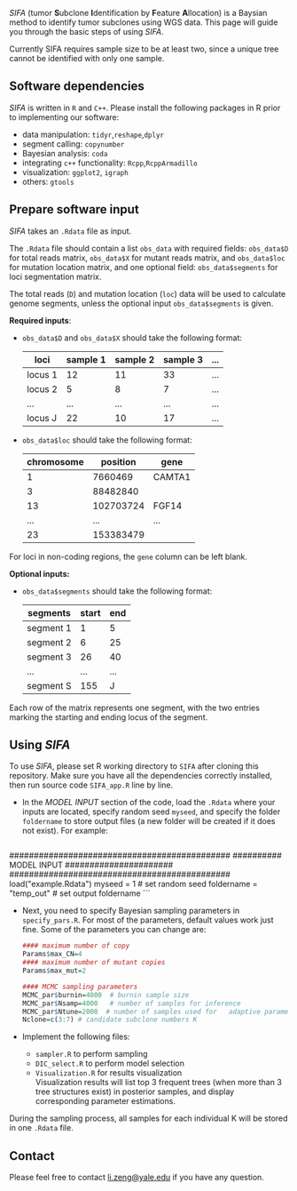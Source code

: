 _SIFA_ (tumor **S**ubclone **I**dentification by **F**eature **A**llocation) is a Baysian method to identify tumor subclones using WGS data. This page will guide you through the basic steps of using _SIFA_.

Currently SIFA requires sample size to be at least two, since a unique tree cannot be identified with only one sample.

## Software dependencies
_SIFA_ is written in `R` and `C++`. Please install the following packages in R prior to implementing our software:

- data manipulation: `tidyr`,`reshape`,`dplyr`
- segment calling: `copynumber`
- Bayesian analysis: `coda`
- integrating `c++` functionality: `Rcpp`,`RcppArmadillo`
- visualization: `ggplot2`, `igraph`
- others: `gtools`


## Prepare software input

_SIFA_  takes an `.Rdata` file as input. 

The `.Rdata` file should contain a list `obs_data` with required fields: `obs_data$D` for total reads matrix, `obs_data$X` for mutant reads matrix, and `obs_data$loc` for mutation location matrix, and one optional field: `obs_data$segments` for loci segmentation matrix. 

The total reads (`D`) and mutation location (`loc`) data will be used to calculate genome segments, unless the optional input `obs_data$segments` is given.

**Required inputs**:

- `obs_data$D` and `obs_data$X` should take the following format:

	loci | sample 1 | sample 2 | sample 3 | ...
  ------- | --------- | -------- | -------- | --------
  locus 1 | 12 | 11 | 33  | ...
   locus 2 | 5 | 8 | 7 | ...
  ...    | ... | ... | ... | ... 
  locus J | 22 | 10 | 17 | ... 

- `obs_data$loc` should take the following format:

   chromosome | position | gene 
  ------- | --------- | -------- 
  1 | 7660469 |  CAMTA1
  3 | 88482840 | 
  13 | 102703724  |  FGF14 
  ...    | ... | ... 
  23 | 153383479 | 
For loci in non-coding regions, the `gene` column can be left blank. 

**Optional inputs:**

- `obs_data$segments` should take the following format:

  segments | start | end 
  ------- | --------- | -------- 
  segment 1 | 1 |  5 
  segment 2 | 6 |  25
  segment 3 | 26  |  40
  ...    | ... | ... 
  segment S |  155 | J
Each row of the matrix represents one segment, with the two entries marking the starting and ending locus of the segment.

## Using _SIFA_

To use _SIFA_, please set R working directory to `SIFA` after cloning this repository. Make sure you have all the dependencies correctly installed, then run source code `SIFA_app.R` line by line.

- In the _MODEL INPUT_ section of the code, load the `.Rdata` where your inputs are located, specify random seed `myseed`, and specify the folder `foldername` to store output files (a new folder will be created if it does not exist). For example: 

	```r
#############################################
########## MODEL INPUT ######################
#############################################
load("example.Rdata")
myseed = 1                # set random seed
foldername = "temp_out"   # set output foldername
	```

- Next, you need to specify Bayesian sampling parameters in `specify_pars.R`. For most of the parameters, default values work just fine. Some of the parameters you can change are:

	```r
	#### maximum number of copy
	Params$max_CN=4
	#### maximum number of mutant copies
	Params$max_mut=2
	
	#### MCMC sampling parameters 
	MCMC_par$burnin=4000  # burnin sample size
	MCMC_par$Nsamp=4000   # number of samples for inference
	MCMC_par$Ntune=2000  # number of samples used for 	adaptive parameter tuning
	Nclone=c(3:7) # candidate subclone numbers K
	```

- Implement the following files:
	- `sampler.R` to perform sampling
	- `DIC_select.R` to perform model selection
	- `Visualization.R` for results visualization   
	Visualization results will list top 3 frequent trees (when more than 3 tree structures exist) in posterior samples, and display corresponding parameter estimations.

During the sampling process, all samples for each individual K will be stored in one `.Rdata` file.
## Contact
Please feel free to contact <li.zeng@yale.edu> if you have any question.